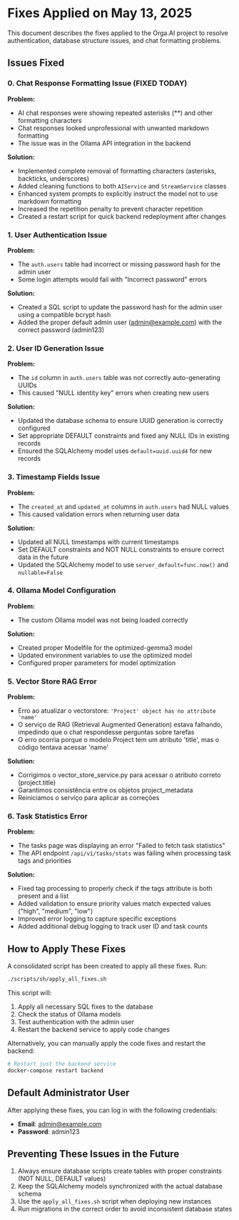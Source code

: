 # Fixes Applied on May 13, 2025

This document describes the fixes applied to the Orga.AI project to resolve authentication, database structure issues, and chat formatting problems.

## Issues Fixed

### 0. Chat Response Formatting Issue (FIXED TODAY)

**Problem:**
- AI chat responses were showing repeated asterisks (**) and other formatting characters
- Chat responses looked unprofessional with unwanted markdown formatting
- The issue was in the Ollama API integration in the backend

**Solution:**
- Implemented complete removal of formatting characters (asterisks, backticks, underscores)
- Added cleaning functions to both `AIService` and `StreamService` classes
- Enhanced system prompts to explicitly instruct the model not to use markdown formatting
- Increased the repetition penalty to prevent character repetition
- Created a restart script for quick backend redeployment after changes

### 1. User Authentication Issue

**Problem:**
- The `auth.users` table had incorrect or missing password hash for the admin user
- Some login attempts would fail with "Incorrect password" errors

**Solution:**
- Created a SQL script to update the password hash for the admin user using a compatible bcrypt hash
- Added the proper default admin user (admin@example.com) with the correct password (admin123)

### 2. User ID Generation Issue

**Problem:**
- The `id` column in `auth.users` table was not correctly auto-generating UUIDs
- This caused "NULL identity key" errors when creating new users

**Solution:**
- Updated the database schema to ensure UUID generation is correctly configured
- Set appropriate DEFAULT constraints and fixed any NULL IDs in existing records
- Ensured the SQLAlchemy model uses `default=uuid.uuid4` for new records

### 3. Timestamp Fields Issue

**Problem:**
- The `created_at` and `updated_at` columns in `auth.users` had NULL values
- This caused validation errors when returning user data

**Solution:**
- Updated all NULL timestamps with current timestamps
- Set DEFAULT constraints and NOT NULL constraints to ensure correct data in the future
- Updated the SQLAlchemy model to use `server_default=func.now()` and `nullable=False`

### 4. Ollama Model Configuration

**Problem:**
- The custom Ollama model was not being loaded correctly

**Solution:**
- Created proper Modelfile for the optimized-gemma3 model
- Updated environment variables to use the optimized model
- Configured proper parameters for model optimization

### 5. Vector Store RAG Error

**Problem:**
- Erro ao atualizar o vectorstore: `'Project' object has no attribute 'name'`
- O serviço de RAG (Retrieval Augmented Generation) estava falhando, impedindo que o chat respondesse perguntas sobre tarefas
- O erro ocorria porque o modelo Project tem um atributo 'title', mas o código tentava acessar 'name'

**Solution:**
- Corrigimos o vector_store_service.py para acessar o atributo correto (project.title)
- Garantimos consistência entre os objetos project_metadata
- Reiniciamos o serviço para aplicar as correções

### 6. Task Statistics Error

**Problem:**
- The tasks page was displaying an error "Failed to fetch task statistics"
- The API endpoint `/api/v1/tasks/stats` was failing when processing task tags and priorities

**Solution:**
- Fixed tag processing to properly check if the tags attribute is both present and a list
- Added validation to ensure priority values match expected values ("high", "medium", "low")
- Improved error logging to capture specific exceptions
- Added additional debug logging to track user ID and task counts

## How to Apply These Fixes

A consolidated script has been created to apply all these fixes. Run:

```bash
./scripts/sh/apply_all_fixes.sh
```

This script will:
1. Apply all necessary SQL fixes to the database
2. Check the status of Ollama models
3. Test authentication with the admin user
4. Restart the backend service to apply code changes

Alternatively, you can manually apply the code fixes and restart the backend:

```bash
# Restart just the backend service
docker-compose restart backend
```

## Default Administrator User

After applying these fixes, you can log in with the following credentials:

- **Email**: admin@example.com
- **Password**: admin123

## Preventing These Issues in the Future

1. Always ensure database scripts create tables with proper constraints (NOT NULL, DEFAULT values)
2. Keep the SQLAlchemy models synchronized with the actual database schema
3. Use the `apply_all_fixes.sh` script when deploying new instances
4. Run migrations in the correct order to avoid inconsistent database states
